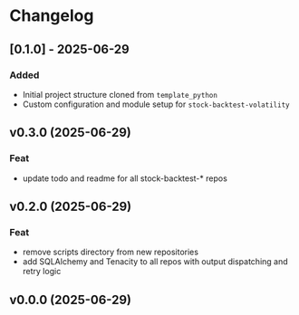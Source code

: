 # Changelog

## [0.1.0] - 2025-06-29

### Added

- Initial project structure cloned from `template_python`
- Custom configuration and module setup for `stock-backtest-volatility`

## v0.3.0 (2025-06-29)

### Feat

- update todo and readme for all stock-backtest-* repos

## v0.2.0 (2025-06-29)

### Feat

- remove scripts directory from new repositories
- add SQLAlchemy and Tenacity to all repos with output dispatching and retry logic

## v0.0.0 (2025-06-29)

